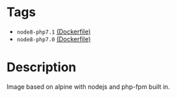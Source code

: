# Tags

* `node8-php7.1` [(Dockerfile)](https://github.com/ModestCoders/dockerfiles/blob/master/node-php/node8-php7.1/Dockerfile)
* `node8-php7.0`  [(Dockerfile)](https://github.com/ModestCoders/dockerfiles/blob/master/node-php/node8-php7.0/Dockerfile)

# Description

Image based on alpine with nodejs and php-fpm built in.